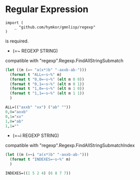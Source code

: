 Regular Expression
==================

```
import (
    _ "github.com/hymkor/gmnlisp/regexp"
)
```

is required.

- (=~ REGEXP STRING)

compatible with "regexp".Regexp.FindAllStringSubmatch

``` lisp
(let ((m (=~ "a(x*)b" "-axxb-ab-")))
  (format t "ALL=~s~%" m)
  (format t "0,0=~s~%" (elt m 0 0))
  (format t "0,1=~s~%" (elt m 0 1))
  (format t "1,0=~s~%" (elt m 1 0))
  (format t "1,1=~s~%" (elt m 1 1))
  )
```

``` lisp
ALL=(("axxb" "xx") ("ab" ""))
0,0="axxb"
0,1="xx"
1,0="ab"
1,1=""
```

- (=~i REGEXP STRING)

compatible with "regexp".Regexp.FindAllStringSubmatchIndex

``` lisp
(let ((m (=~i "a(x*)b" "-axxb-ab-")))
  (format t "INDEXES=~s~%" m)
  )
```

``` lisp
INDEXES=((1 5 2 4) (6 8 7 7))
```

